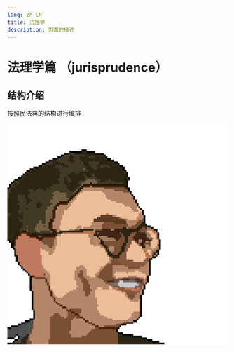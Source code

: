 ```yaml
---
lang: zh-CN
title: 法理学
description: 页面的描述
---
```


# 法理学篇 （jurisprudence）

## 结构介绍

按照民法典的结构进行编排

![作者](./images/avatar.jpeg)
